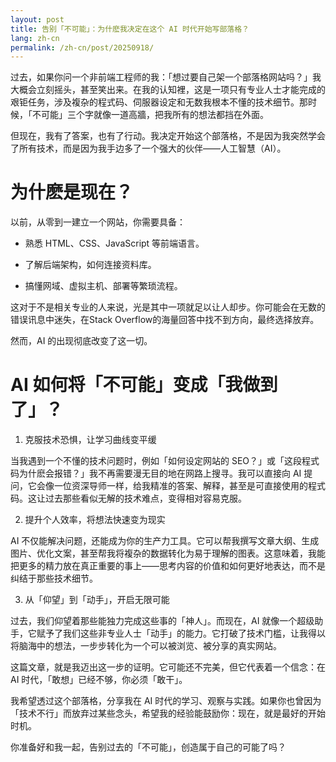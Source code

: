 ```yaml
---
layout: post
title: 告别「不可能」：为什麽我决定在这个 AI 时代开始写部落格？
lang: zh-cn
permalink: /zh-cn/post/20250918/
---
```

过去，如果你问一个非前端工程师的我：「想过要自己架一个部落格网站吗？」我大概会立刻摇头，甚至笑出来。在我的认知裡，这是一项只有专业人士才能完成的艰钜任务，涉及複杂的程式码、伺服器设定和无数我根本不懂的技术细节。那时候，「不可能」三个字就像一道高牆，把我所有的想法都挡在外面。

但现在，我有了答案，也有了行动。我决定开始这个部落格，不是因为我突然学会了所有技术，而是因为我手边多了一个强大的伙伴——人工智慧（AI）。

# 为什麽是现在？

以前，从零到一建立一个网站，你需要具备：

* 熟悉 HTML、CSS、JavaScript 等前端语言。

* 了解后端架构，如何连接资料库。

* 搞懂网域、虚拟主机、部署等繁琐流程。

这对于不是相关专业的人来说，光是其中一项就足以让人却步。你可能会在无数的错误讯息中迷失，在Stack Overflow的海量回答中找不到方向，最终选择放弃。

然而，AI 的出现彻底改变了这一切。

# AI 如何将「不可能」变成「我做到了」？

1. 克服技术恐惧，让学习曲线变平缓

当我遇到一个不懂的技术问题时，例如「如何设定网站的 SEO？」或「这段程式码为什麽会报错？」我不再需要漫无目的地在网路上搜寻。我可以直接向 AI 提问，它会像一位资深导师一样，给我精准的答案、解释，甚至是可直接使用的程式码。这让过去那些看似无解的技术难点，变得相对容易克服。

2. 提升个人效率，将想法快速变为现实

AI 不仅能解决问题，还能成为你的生产力工具。它可以帮我撰写文章大纲、生成图片、优化文案，甚至帮我将複杂的数据转化为易于理解的图表。这意味着，我能把更多的精力放在真正重要的事上——思考内容的价值和如何更好地表达，而不是纠结于那些技术细节。

3. 从「仰望」到「动手」，开启无限可能

过去，我们仰望着那些能独力完成这些事的「神人」。而现在，AI 就像一个超级助手，它赋予了我们这些非专业人士「动手」的能力。它打破了技术门槛，让我得以将脑海中的想法，一步步转化为一个可以被浏览、被分享的真实网站。

这篇文章，就是我迈出这一步的证明。它可能还不完美，但它代表着一个信念：在 AI 时代，「敢想」已经不够，你必须「敢干」。

我希望透过这个部落格，分享我在 AI 时代的学习、观察与实践。如果你也曾因为「技术不行」而放弃过某些念头，希望我的经验能鼓励你：现在，就是最好的开始时机。

你准备好和我一起，告别过去的「不可能」，创造属于自己的可能了吗？